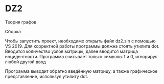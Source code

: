 # DZ2
Теория графов

Сборка

Чтобы запустить проект, необходимо открыть файл  dz2.sln с помощью VS 2019. Для корректной работы программы должна стоять утилита dot.
Вводится количество узлов матрицы, далее вводится матрица инцидентности. Программа считывает только символы 1 и 0, игнорируя любой другой ввод

Программа выводит обратно введённую матрицу, а также графическое представление, используя утилиту dot.

